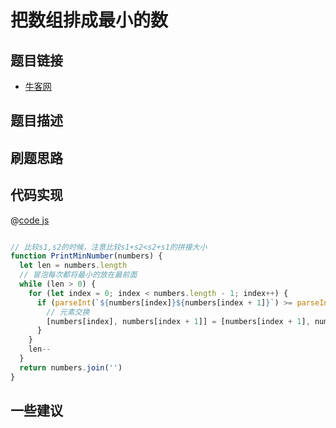 
# 把数组排成最小的数

## 题目链接

- [牛客网]()


## 题目描述

## 刷题思路

## 代码实现

@[code js](@code/algorithm/sword-point/排列/printMinNumber.js)

```js

// 比较s1,s2的时候，注意比较s1+s2<s2+s1的拼接大小
function PrintMinNumber(numbers) {
  let len = numbers.length
  // 冒泡每次都将最小的放在最前面
  while (len > 0) {
    for (let index = 0; index < numbers.length - 1; index++) {
      if (parseInt(`${numbers[index]}${numbers[index + 1]}`) >= parseInt(`${numbers[index + 1]}${numbers[index]}`)) {
        // 元素交换
        [numbers[index], numbers[index + 1]] = [numbers[index + 1], numbers[index]]
      }
    }
    len--
  }
  return numbers.join('')
}

```

## 一些建议
